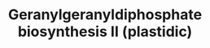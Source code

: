 ---
annotations:
- id: CL:0000610
  type: Cell Type Ontology
  value: obsolete plant cell
- id: PW:0000251
  parent: classic metabolic pathway
  type: Pathway Ontology
  value: diterpenoid biosynthetic pathway
authors:
- Pjaiswal
- MaintBot
- Egonw
description: In plants the geranyl-geranyl diphosphate (GGPP) as a precursor molecule
  that feeds in the biosynthesis of essential compounds such as chlorophylls, carotenoids,
  plastoquinones, growth hormone gibberellin and other secondary metabolites. Occurs
  in plastids.
last-edited: 2019-09-17
organisms:
- Oryza sativa
redirect_from:
- /index.php/Pathway:WP2211
- /instance/WP2211
- /instance/WP2211_rr123063
revision: r123063
schema-jsonld:
- '@context': https://schema.org/
  '@id': https://wikipathways.github.io/pathways/WP2211.html
  '@type': Dataset
  creator:
    '@type': Organization
    name: WikiPathways
  description: In plants the geranyl-geranyl diphosphate (GGPP) as a precursor molecule
    that feeds in the biosynthesis of essential compounds such as chlorophylls, carotenoids,
    plastoquinones, growth hormone gibberellin and other secondary metabolites. Occurs
    in plastids.
  keywords:
  - Delta3-isopentenyl-PP
  - Dimethylallyl-PP
  - Diphosphate
  - EC:2.5.1.1 (Geranyl-diphosphate synthase)
  - EC:2.5.1.10 (Farnesyl pyrophosphate synthetase)
  - EC:2.5.1.29 (Geranylgeranyl pyrophosphate synthase)
  - Geranyl-PP
  - Geranylgeranyl diphosphate
  - LOC_OS01G14630
  - LOC_Os01g50050
  - LOC_Os01g50760 (FPPS)
  - LOC_Os01g53600
  - LOC_Os02g44780
  - LOC_Os04g56210
  - LOC_Os04g56230
  - LOC_Os05g50550
  - LOC_Os06g46450
  - LOC_Os07g39270
  - LOC_Os08g09370
  - LOC_Os09g33930
  - LOC_Os12g17320
  - trans, trans-farnesyl diphosphate
  license: CC0
  name: Geranylgeranyldiphosphate biosynthesis II (plastidic)
seo: CreativeWork
title: Geranylgeranyldiphosphate biosynthesis II (plastidic)
wpid: WP2211
---